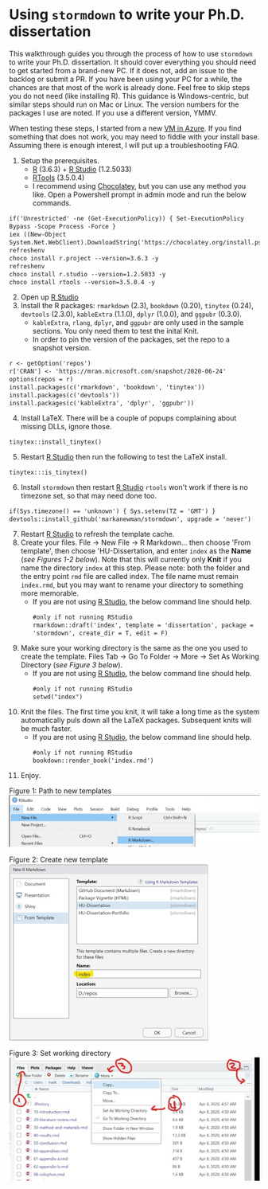 # Using `stormdown` to write your Ph.D. dissertation

This walkthrough guides you through the process of how to use `stormdown` to write your Ph.D. dissertation.
It should cover everything you should need to get started from a brand-new PC.
If it does not, add an issue to the backlog or submit a PR.
If you have been using your PC for a while, the chances are that most of the work is already done.
Feel free to skip steps you do not need (like installing R).
This guidance is Windows-centric, but similar steps should run on Mac or Linux.
The version numbers for the packages I use are noted.
If you use a different version, YMMV.

When testing these steps, I started from a new [VM in Azure](https://github.com/markanewman/DoTheThing/tree/master/SimpleDataScienceVM).
If you find something that does not work, you may need to fiddle with your install base.
Assuming there is enough interest, I will put up a troubleshooting FAQ.

01. Setup the prerequisites.    
    * [R](https://cran.r-project.org/bin/windows/base/) (3.6.3) + [R Studio](https://www.rstudio.com/products/rstudio/download/) (1.2.5033)
    * [RTools](https://cran.r-project.org/bin/windows/Rtools/) (3.5.0.4)
    * I recommend using [Chocolatey](https://chocolatey.org/install), but you can use any method you like.
      Open a Powershell prompt in admin mode and run the below commands.
```{ps1}
if('Unrestricted' -ne (Get-ExecutionPolicy)) { Set-ExecutionPolicy Bypass -Scope Process -Force }
iex ((New-Object System.Net.WebClient).DownloadString('https://chocolatey.org/install.ps1'))
refreshenv
choco install r.project --version=3.6.3 -y
refreshenv
choco install r.studio --version=1.2.5033 -y
choco install rtools --version=3.5.0.4 -y
```
02. Open up [R Studio][rstudio]
03. Install the R packages: `rmarkdown` (2.3), `bookdown` (0.20), `tinytex` (0.24), `devtools` (2.3.0), `kableExtra` (1.1.0), `dplyr` (1.0.0), and `ggpubr` (0.3.0).
    * `kableExtra`, `rlang`, `dplyr`, and `ggpubr` are only used in the sample sections.
      You only need them to test the inital Knit.
    * In order to pin the version of the packages, set the repo to a snapshot version.
```{r}
r <- getOption('repos')
r['CRAN'] <- 'https://mran.microsoft.com/snapshot/2020-06-24'
options(repos = r)
install.packages(c('rmarkdown', 'bookdown', 'tinytex'))
install.packages(c('devtools'))
install.packages(c('kableExtra', 'dplyr', 'ggpubr'))
```
04. Install LaTeX.
    There will be a couple of popups complaining about missing DLLs, ignore those.
```{r}
tinytex::install_tinytex()
```
05. Restart [R Studio][rstudio] then run the following to test the LaTeX install.
```{r}
tinytex:::is_tinytex()
```
06. Install `stormdown` then restart [R Studio][rstudio]
    `rtools` won't work if there is no timezone set, so that may need done too.
```{r}
if(Sys.timezone() == 'unknown') { Sys.setenv(TZ = 'GMT') }
devtools::install_github('markanewman/stormdown', upgrade = 'never')
```
07. Restart [R Studio][rstudio] to refresh the template cache.
08. Create your files.
    File -> New File -> R Markdown... then choose 'From template', then choose 'HU-Dissertation, and enter `index` as the **Name** (_see Figures 1-2 below_).
    Note that this will currently only **Knit** if you name the directory `index` at this step.
    Please note: both the folder and the entry point `rmd` file are called index.
    The file name must remain `index.rmd`, but you may want to rename your directory to something more memorable. 
    * If you are not using [R Studio][rstudio], the below command line should help. 
      ```{r}
      #only if not running RStudio
      rmarkdown::draft('index', template = 'dissertation', package = 'stormdown', create_dir = T, edit = F)
      ```
09. Make sure your working directory is the same as the one you used to create the template.
    Files Tab -> Go To Folder -> More -> Set As Working Directory (_see Figure 3 below_).
    * If you are not using [R Studio][rstudio], the below command line should help. 
      ```{r}
      #only if not running RStudio
      setwd("index")
      ```
10. Knit the files.
    The first time you knit, it will take a long time as the system automatically puls down all the LaTeX packages.
    Subsequent knits will be much faster.
    * If you are not using [R Studio][rstudio], the below command line should help. 
      ```{r}
      #only if not running RStudio
      bookdown::render_book('index.rmd')
      ```
11. Enjoy.

Figure 1: Path to new templates <br/>![](rstudio-path.jpg)

Figure 2: Create new template <br/>![](new-template.jpg)

Figure 3: Set working directory <br/>![](working-dir.jpg)

[rstudio]: https://www.rstudio.com/
